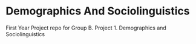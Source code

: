 # Demographics And Sociolinguistics
First Year Project repo for Group B. Project 1. Demographics and Sociolinguistics
